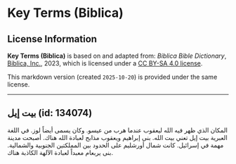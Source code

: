 # Key Terms (Biblica)

## License Information

**Key Terms (Biblica)** is based on and adapted from: _Biblica Bible Dictionary_, [Biblica, Inc.](https://www.biblica.com/), 2023, which is licensed under a [CC BY-SA 4.0 license](https://creativecommons.org/licenses/by-sa/4.0/legalcode.en).

This markdown version (created `2025-10-20`) is provided under the same license.



--------------------------------

## بيت إيل (id: 134074)

المكان الذي ظهر فيه الله ليعقوب عندما هرب من عيسو. وكان يسمى أيضاً لوز. في اللغة العبرية بيت إيل تعني بيت الله. بنى إبراهيم ويعقوب مذابح لعبادة الله هناك. أصبحت مدينة مهمة في إسرائيل. كانت شمال أورشليم على الحدود بين المملكتين الجنوبية والشمالية. بنى يربعام معبداً لعبادة الآلهة الكاذبة هناك.


